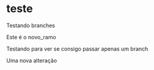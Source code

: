 # teste

Testando branches

Este é o novo_ramo

Testando para ver se consigo passar apenas um branch



Uma nova alteração